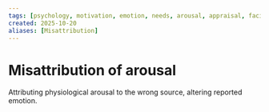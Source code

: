 ```yaml
---
tags: [psychology, motivation, emotion, needs, arousal, appraisal, facial-expression, amygdala]
created: 2025-10-20
aliases: [Misattribution]
---
```

# Misattribution of arousal

Attributing physiological arousal to the wrong source, altering reported emotion.
